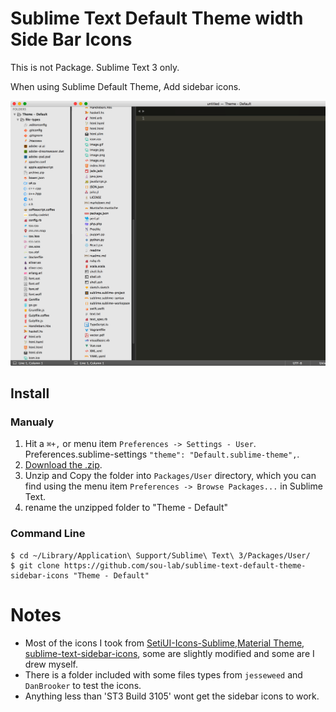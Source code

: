 # Sublime Text Default Theme width Side Bar Icons

This is not Package. Sublime Text 3 only.


When using Sublime Default Theme, Add sidebar icons.


![Sublime Side Bar Icons](screenshot.png)


## Install

### Manualy

1. Hit a `⌘+,` or menu item `Preferences -> Settings - User`. Preferences.sublime-settings `"theme": "Default.sublime-theme",`. 
2. [Download the .zip](https://github.com/sou-lab/sublime-text-default-sidebar-icons/archive/master.zip).
3. Unzip and Copy the folder into `Packages/User` directory, which you can find using the menu item `Preferences -> Browse Packages...` in Sublime Text.
4. rename the unzipped folder to "Theme - Default"


### Command Line

    $ cd ~/Library/Application\ Support/Sublime\ Text\ 3/Packages/User/
    $ git clone https://github.com/sou-lab/sublime-text-default-theme-sidebar-icons "Theme - Default"




# Notes
- Most of the icons I took from [SetiUI-Icons-Sublime](https://github.com/mrmartineau/SetiUI-Icons-Sublime),[Material Theme](https://github.com/equinusocio/material-theme), [sublime-text-sidebar-icons](https://github.com/mrliptontea/sublime-text-sidebar-icons), some are slightly modified and some are I drew myself.
- There is a folder included with some files types from `jesseweed` and `DanBrooker` to test the icons.
- Anything less than 'ST3 Build 3105' wont get the sidebar icons to work.

